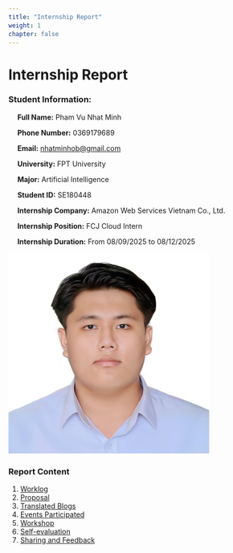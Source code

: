 ```yaml
---
title: "Internship Report"
weight: 1
chapter: false
---
```

    
# **Internship Report**

### Student Information:
&emsp; **Full Name:** Pham Vu Nhat Minh

&emsp; **Phone Number:** 0369179689

&emsp; **Email:** nhatminhob@gmail.com

&emsp; **University:** FPT University

&emsp; **Major:** Artificial Intelligence

&emsp; **Student ID:** SE180448 

&emsp; **Internship Company:** Amazon Web Services Vietnam Co., Ltd.

&emsp; **Internship Position:** FCJ Cloud Intern

&emsp; **Internship Duration:** From 08/09/2025 to 08/12/2025

![Your profile picture](/images/avatar.png)

### Report Content

1.  [Worklog](1-Worklog/)
2.  [Proposal](2-Proposal/)
3.  [Translated Blogs](3-BlogsTranslated/)
4.  [Events Participated](4-EventParticipated/)
5.  [Workshop](5-Workshop/)
6.  [Self-evaluation](6-Self-evaluation/)
7.  [Sharing and Feedback](7-Feedback/)

